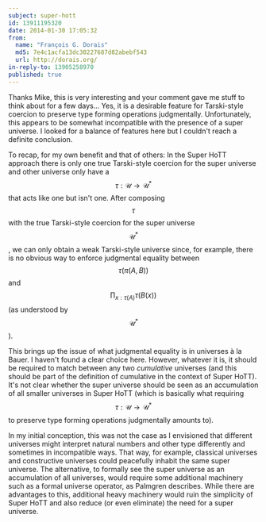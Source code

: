 ```yaml
---
subject: super-hott
id: 13911195320
date: 2014-01-30 17:05:32
from:
  name: "François G. Dorais"
  md5: 7e4c1acfa13dc30227687d82abebf543
  url: http://dorais.org/
in-reply-to: 13905258970
published: true
---
```

Thanks Mike, this is very interesting and your comment gave me stuff to think about for a few days... Yes, it is a desirable feature for Tarski-style coercion to preserve type forming operations judgmentally. Unfortunately, this appears to be somewhat incompatible with the presence of a super universe. I looked for a balance of features here but I couldn't reach a definite conclusion. 

To recap, for my own benefit and that of others: In the Super HoTT approach there is only one true Tarski-style coercion for the super universe and other universe only have a $$\tau:\mathcal{U} \to \mathcal{U}^\ast$$ that acts like one but isn't one. After composing $$\tau$$ with the true Tarski-style coercion for the super universe $$\mathcal{U}^*$$, we can only obtain a weak Tarski-style universe since, for example, there is no obvious way to enforce judgmental equality between $$\tau(\pi(A,B))$$ and $$\prod_{x:\tau(A)} \tau(B(x))$$ (as understood by $$\mathcal{U}^*$$). 

This brings up the issue of what judgmental equality is in universes à la Bauer. I haven't found a clear choice here. However, whatever it is, it should be required to match between any two _cumulative_ universes (and this should be part of the definition of cumulative in the context of Super HoTT). It's not clear whether the super universe should be seen as an accumulation of all smaller universes in Super HoTT (which is basically what requiring $$\tau:\mathcal{U}\to\mathcal{U}^*$$ to preserve type forming operations judgmentally amounts to). 

In my initial conception, this was not the case as I envisioned that different universes might interpret natural numbers and other type differently and sometimes in incompatible ways. That way, for example, classical universes and constructive universes could peacefully inhabit the same super universe. The alternative, to formally see the super universe as an accumulation of all universes, would require some additional machinery such as a formal universe operator, as Palmgren describes. While there are advantages to this, additional heavy machinery would ruin the simplicity of Super HoTT and also reduce (or even eliminate) the need for a super universe.
